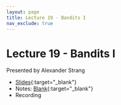 ```yaml
---
layout: page
title: Lecture 19 - Bandits I
nav_exclude: true
---
```


# Lecture 19 - Bandits I

Presented by Alexander Strang

- [Slides](https://docs.google.com/presentation/d/1Sih3nzuZS0pWBU4kXRdRQztU_RXpA6UHqTUlvHE0PyE/edit?usp=sharing){:target="_blank"}
- Notes: [Blank](https://drive.google.com/file/d/1byBQY6MGuI8lzkSWYVbttQgHKSDmcmRy/view?usp=drive_link){:target="_blank"}
- Recording

